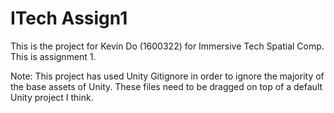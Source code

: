 # ITech Assign1
 This is the project for Kevin Do (1600322) for Immersive Tech Spatial Comp. This is assignment 1.
 
Note: This project has used Unity Gitignore in order to ignore the majority of the base assets of Unity. These files need to be dragged on top of a default Unity project I think.
